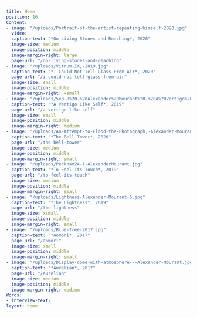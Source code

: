 ```yaml
---
title: Home
position: 16
Content:
- image: "/uploads/Portrait-of-the-artist-repeating-himself-2020.jpg"
  video: 
  caption-text: "*On Living Stones and Reaching*, 2020"
  image-size: medium
  image-position: middle
  image-margin-right: large
  page-url: "/on-living-stones-and-reaching"
- image: "/uploads/Vitrum-IX,-2019.jpg"
  caption-text: "*I Could Not Tell Glass From Air*, 2020"
  page-url: "/i-could-not-tell-glass-from-air"
  image-size: small
  image-position: middle
  image-margin-right: xsmall
- image: "/uploads/5x3.8%20-%20Alexander%20Mourant%20-%20A%20Vertigo%20Like%20Self%20-%203.jpg"
  caption-text: "*A Vertigo Like Self*, 2019"
  page-url: "/a-vertigo-like-self"
  image-size: small
  image-position: middle
  image-margin-right: medium
- image: "/uploads/An-Attempt-to-Flood-the-Photograph,-Alexander-Mourant,-2020.jpg"
  caption-text: "*The Bell Tower*, 2020"
  page-url: "/the-bell-tower"
  image-size: medium
  image-position: middle
  image-margin-right: small
- image: "/uploads/Peckham24-1-AlexanderMourant.jpg"
  caption-text: "*To Feel Its Touch*, 2019"
  page-url: "/to-feel-its-touch"
  image-size: medium
  image-position: middle
  image-margin-right: small
- image: "/uploads/Lightness-Alexander-Mourant-5.jpg"
  caption-text: "*The Lightness*, 2019"
  page-url: "/the-lightness"
  image-size: xsmall
  image-position: middle
  image-margin-right: small
- image: "/uploads/Blue-Tree-2017.jpg"
  caption-text: "*Aomori*, 2017"
  page-url: "/aomori"
  image-size: small
  image-position: middle
  image-margin-right: small
- image: "/uploads/Display-dome-with-atmosphere---Alexander-Mourant.jpg"
  caption-text: "*Aurelian*, 2017"
  page-url: "/aurelian"
  image-size: medium
  image-position: middle
  image-margin-right: medium
Words:
- interview-text: 
layout: home
---
```


